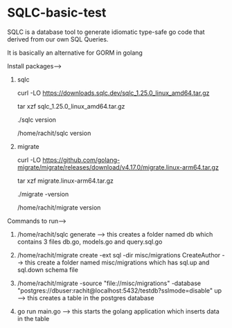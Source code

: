 # SQLC-basic-test

SQLC is a database tool to generate idiomatic type-safe go code that derived from our own SQL Queries.

It is basically an alternative for GORM in golang

Install packages-->
1) sqlc
 
   curl -LO https://downloads.sqlc.dev/sqlc_1.25.0_linux_amd64.tar.gz
   
   tar xzf sqlc_1.25.0_linux_amd64.tar.gz
   
   ./sqlc version
   
   /home/rachit/sqlc version

3) migrate
 
   curl -LO https://github.com/golang-migrate/migrate/releases/download/v4.17.0/migrate.linux-arm64.tar.gz
   
   tar xzf migrate.linux-arm64.tar.gz
   
   ./migrate -version
   
   /home/rachit/migrate version

Commands to run-->
1) /home/rachit/sqlc generate --> this creates a folder named db which contains 3 files db.go, models.go and query.sql.go
 
2) /home/rachit/migrate create -ext sql -dir misc/migrations CreateAuthor  --> this create a folder named misc/migrations which has sql.up and sql.down schema file
 
3) /home/rachit/migrate -source "file://misc/migrations" -database "postgres://dbuser:rachit@localhost:5432/testdb?sslmode=disable" up --> this creates a table in the postgres database
 
4) go run main.go --> this starts the golang application which inserts data in the table
